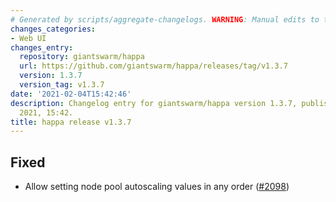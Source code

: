 ```yaml
---
# Generated by scripts/aggregate-changelogs. WARNING: Manual edits to this files will be overwritten.
changes_categories:
- Web UI
changes_entry:
  repository: giantswarm/happa
  url: https://github.com/giantswarm/happa/releases/tag/v1.3.7
  version: 1.3.7
  version_tag: v1.3.7
date: '2021-02-04T15:42:46'
description: Changelog entry for giantswarm/happa version 1.3.7, published on 04 February
  2021, 15:42.
title: happa release v1.3.7
---
```


## Fixed

- Allow setting node pool autoscaling values in any order ([#2098](https://github.com/giantswarm/happa/pull/2098))

